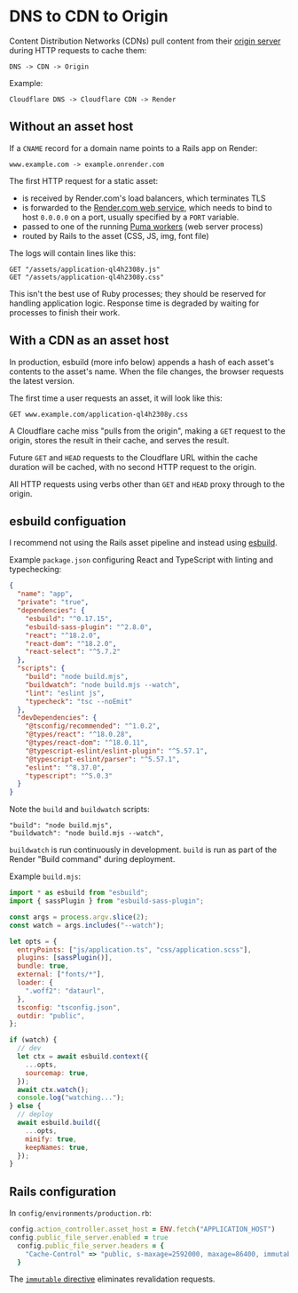 # DNS to CDN to Origin

Content Distribution Networks (CDNs)
pull content from their [origin server] during HTTP requests to cache them:

[origin server]: https://www.rfc-editor.org/rfc/rfc9110.html#name-origin-server

```
DNS -> CDN -> Origin
```

Example:

```
Cloudflare DNS -> Cloudflare CDN -> Render
```

## Without an asset host

If a `CNAME` record for a domain name points to a Rails app on Render:

```
www.example.com -> example.onrender.com
```

The first HTTP request for a static asset:

- is received by Render.com's load balancers, which terminates TLS
- is forwarded to the [Render.com web service](https://render.com/docs/web-services),
  which needs to bind to host `0.0.0.0` on a port, usually specified by a `PORT` variable.
- passed to one of the running [Puma workers](https://github.com/puma/puma) (web server process)
- routed by Rails to the asset (CSS, JS, img, font file)

The logs will contain lines like this:

```
GET "/assets/application-ql4h2308y.js"
GET "/assets/application-ql4h2308y.css"
```

This isn't the best use of Ruby processes;
they should be reserved for handling application logic.
Response time is degraded by waiting for processes
to finish their work.

## With a CDN as an asset host

In production,
esbuild (more info below) appends a hash of each asset's contents
to the asset's name.
When the file changes,
the browser requests the latest version.

The first time a user requests an asset, it will look like this:

```
GET www.example.com/application-ql4h2308y.css
```

A Cloudflare cache miss "pulls from the origin",
making a `GET` request to the origin,
stores the result in their cache,
and serves the result.

Future `GET` and `HEAD` requests
to the Cloudflare URL within the cache duration
will be cached, with no second HTTP request to the origin.

All HTTP requests using verbs other than `GET` and `HEAD`
proxy through to the origin.

## esbuild configuation

I recommend not using the Rails asset pipeline and instead using
[esbuild](https://esbuild.github.io/).

Example `package.json` configuring React and TypeScript with linting and typechecking:

```json
{
  "name": "app",
  "private": "true",
  "dependencies": {
    "esbuild": "^0.17.15",
    "esbuild-sass-plugin": "^2.8.0",
    "react": "^18.2.0",
    "react-dom": "^18.2.0",
    "react-select": "^5.7.2"
  },
  "scripts": {
    "build": "node build.mjs",
    "buildwatch": "node build.mjs --watch",
    "lint": "eslint js",
    "typecheck": "tsc --noEmit"
  },
  "devDependencies": {
    "@tsconfig/recommended": "^1.0.2",
    "@types/react": "^18.0.28",
    "@types/react-dom": "^18.0.11",
    "@typescript-eslint/eslint-plugin": "^5.57.1",
    "@typescript-eslint/parser": "^5.57.1",
    "eslint": "^8.37.0",
    "typescript": "^5.0.3"
  }
}
```

Note the `build` and `buildwatch` scripts:

```
"build": "node build.mjs",
"buildwatch": "node build.mjs --watch",
```

`buildwatch` is run continuously in development.
`build` is run as part of the Render "Build command" during deployment.

Example `build.mjs`:

```js
import * as esbuild from "esbuild";
import { sassPlugin } from "esbuild-sass-plugin";

const args = process.argv.slice(2);
const watch = args.includes("--watch");

let opts = {
  entryPoints: ["js/application.ts", "css/application.scss"],
  plugins: [sassPlugin()],
  bundle: true,
  external: ["fonts/*"],
  loader: {
    ".woff2": "dataurl",
  },
  tsconfig: "tsconfig.json",
  outdir: "public",
};

if (watch) {
  // dev
  let ctx = await esbuild.context({
    ...opts,
    sourcemap: true,
  });
  await ctx.watch();
  console.log("watching...");
} else {
  // deploy
  await esbuild.build({
    ...opts,
    minify: true,
    keepNames: true,
  });
}
```

## Rails configuration

In `config/environments/production.rb`:

```ruby
config.action_controller.asset_host = ENV.fetch("APPLICATION_HOST")
config.public_file_server.enabled = true
  config.public_file_server.headers = {
    "Cache-Control" => "public, s-maxage=2592000, maxage=86400, immutable"
  }
```

The [`immutable` directive](https://code.facebook.com/posts/557147474482256/this-browser-tweak-saved-60-of-requests-to-facebook/)
eliminates revalidation requests.
